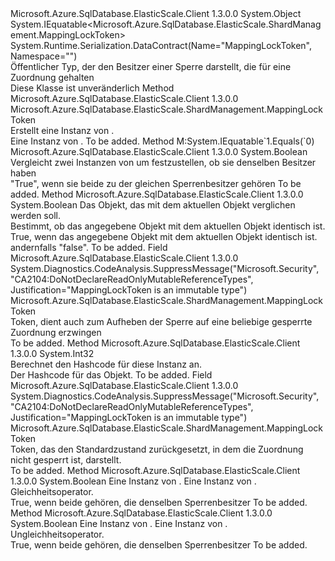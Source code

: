 <Type Name="MappingLockToken" FullName="Microsoft.Azure.SqlDatabase.ElasticScale.ShardManagement.MappingLockToken">
  <TypeSignature Language="C#" Value="public sealed class MappingLockToken : IEquatable&lt;Microsoft.Azure.SqlDatabase.ElasticScale.ShardManagement.MappingLockToken&gt;" />
  <TypeSignature Language="ILAsm" Value=".class public auto ansi serializable sealed beforefieldinit MappingLockToken extends System.Object implements class System.IEquatable`1&lt;class Microsoft.Azure.SqlDatabase.ElasticScale.ShardManagement.MappingLockToken&gt;" />
  <TypeSignature Language="DocId" Value="T:Microsoft.Azure.SqlDatabase.ElasticScale.ShardManagement.MappingLockToken" />
  <TypeSignature Language="VB.NET" Value="Public NotInheritable Class MappingLockToken&#xA;Implements IEquatable(Of MappingLockToken)" />
  <TypeSignature Language="F#" Value="type MappingLockToken = class&#xA;    interface IEquatable&lt;MappingLockToken&gt;" />
  <AssemblyInfo>
    <AssemblyName>Microsoft.Azure.SqlDatabase.ElasticScale.Client</AssemblyName>
    <AssemblyVersion>1.3.0.0</AssemblyVersion>
  </AssemblyInfo>
  <Base>
    <BaseTypeName>System.Object</BaseTypeName>
  </Base>
  <Interfaces>
    <Interface>
      <InterfaceName>System.IEquatable&lt;Microsoft.Azure.SqlDatabase.ElasticScale.ShardManagement.MappingLockToken&gt;</InterfaceName>
    </Interface>
  </Interfaces>
  <Attributes>
    <Attribute>
      <AttributeName>System.Runtime.Serialization.DataContract(Name="MappingLockToken", Namespace="")</AttributeName>
    </Attribute>
  </Attributes>
  <Docs>
    <summary>
            Öffentlicher Typ, der den Besitzer einer Sperre darstellt, die für eine Zuordnung gehalten
            </summary>
    <remarks>Diese Klasse ist unveränderlich</remarks>
  </Docs>
  <Members>
    <Member MemberName="Create">
      <MemberSignature Language="C#" Value="public static Microsoft.Azure.SqlDatabase.ElasticScale.ShardManagement.MappingLockToken Create ();" />
      <MemberSignature Language="ILAsm" Value=".method public static hidebysig class Microsoft.Azure.SqlDatabase.ElasticScale.ShardManagement.MappingLockToken Create() cil managed" />
      <MemberSignature Language="DocId" Value="M:Microsoft.Azure.SqlDatabase.ElasticScale.ShardManagement.MappingLockToken.Create" />
      <MemberSignature Language="VB.NET" Value="Public Shared Function Create () As MappingLockToken" />
      <MemberSignature Language="F#" Value="static member Create : unit -&gt; Microsoft.Azure.SqlDatabase.ElasticScale.ShardManagement.MappingLockToken" Usage="Microsoft.Azure.SqlDatabase.ElasticScale.ShardManagement.MappingLockToken.Create " />
      <MemberType>Method</MemberType>
      <AssemblyInfo>
        <AssemblyName>Microsoft.Azure.SqlDatabase.ElasticScale.Client</AssemblyName>
        <AssemblyVersion>1.3.0.0</AssemblyVersion>
      </AssemblyInfo>
      <ReturnValue>
        <ReturnType>Microsoft.Azure.SqlDatabase.ElasticScale.ShardManagement.MappingLockToken</ReturnType>
      </ReturnValue>
      <Parameters />
      <Docs>
        <summary>
            Erstellt eine Instanz von <see cref="T:Microsoft.Azure.SqlDatabase.ElasticScale.ShardManagement.MappingLockToken" />.</summary>
        <returns>Eine Instanz von <see cref="T:Microsoft.Azure.SqlDatabase.ElasticScale.ShardManagement.MappingLockToken" />.</returns>
        <remarks>To be added.</remarks>
      </Docs>
    </Member>
    <Member MemberName="Equals">
      <MemberSignature Language="C#" Value="public bool Equals (Microsoft.Azure.SqlDatabase.ElasticScale.ShardManagement.MappingLockToken other);" />
      <MemberSignature Language="ILAsm" Value=".method public hidebysig newslot virtual instance bool Equals(class Microsoft.Azure.SqlDatabase.ElasticScale.ShardManagement.MappingLockToken other) cil managed" />
      <MemberSignature Language="DocId" Value="M:Microsoft.Azure.SqlDatabase.ElasticScale.ShardManagement.MappingLockToken.Equals(Microsoft.Azure.SqlDatabase.ElasticScale.ShardManagement.MappingLockToken)" />
      <MemberSignature Language="VB.NET" Value="Public Function Equals (other As MappingLockToken) As Boolean" />
      <MemberSignature Language="F#" Value="override this.Equals : Microsoft.Azure.SqlDatabase.ElasticScale.ShardManagement.MappingLockToken -&gt; bool" Usage="mappingLockToken.Equals other" />
      <MemberType>Method</MemberType>
      <Implements>
        <InterfaceMember>M:System.IEquatable`1.Equals(`0)</InterfaceMember>
      </Implements>
      <AssemblyInfo>
        <AssemblyName>Microsoft.Azure.SqlDatabase.ElasticScale.Client</AssemblyName>
        <AssemblyVersion>1.3.0.0</AssemblyVersion>
      </AssemblyInfo>
      <ReturnValue>
        <ReturnType>System.Boolean</ReturnType>
      </ReturnValue>
      <Parameters>
        <Parameter Name="other" Type="Microsoft.Azure.SqlDatabase.ElasticScale.ShardManagement.MappingLockToken" />
      </Parameters>
      <Docs>
        <param name="other"></param>
        <summary>
            Vergleicht zwei Instanzen von <see cref="T:Microsoft.Azure.SqlDatabase.ElasticScale.ShardManagement.MappingLockToken" /> um festzustellen, ob sie denselben Besitzer haben
            </summary>
        <returns>"True", wenn sie beide zu der gleichen Sperrenbesitzer gehören</returns>
        <remarks>To be added.</remarks>
      </Docs>
    </Member>
    <Member MemberName="Equals">
      <MemberSignature Language="C#" Value="public override bool Equals (object obj);" />
      <MemberSignature Language="ILAsm" Value=".method public hidebysig virtual instance bool Equals(object obj) cil managed" />
      <MemberSignature Language="DocId" Value="M:Microsoft.Azure.SqlDatabase.ElasticScale.ShardManagement.MappingLockToken.Equals(System.Object)" />
      <MemberSignature Language="VB.NET" Value="Public Overrides Function Equals (obj As Object) As Boolean" />
      <MemberSignature Language="F#" Value="override this.Equals : obj -&gt; bool" Usage="mappingLockToken.Equals obj" />
      <MemberType>Method</MemberType>
      <AssemblyInfo>
        <AssemblyName>Microsoft.Azure.SqlDatabase.ElasticScale.Client</AssemblyName>
        <AssemblyVersion>1.3.0.0</AssemblyVersion>
      </AssemblyInfo>
      <ReturnValue>
        <ReturnType>System.Boolean</ReturnType>
      </ReturnValue>
      <Parameters>
        <Parameter Name="obj" Type="System.Object" />
      </Parameters>
      <Docs>
        <param name="obj">Das Objekt, das mit dem aktuellen Objekt verglichen werden soll.</param>
        <summary>
            Bestimmt, ob das angegebene Objekt mit dem aktuellen Objekt identisch ist.
            </summary>
        <returns>True, wenn das angegebene Objekt mit dem aktuellen Objekt identisch ist. andernfalls "false".</returns>
        <remarks>To be added.</remarks>
      </Docs>
    </Member>
    <Member MemberName="ForceUnlock">
      <MemberSignature Language="C#" Value="public static readonly Microsoft.Azure.SqlDatabase.ElasticScale.ShardManagement.MappingLockToken ForceUnlock;" />
      <MemberSignature Language="ILAsm" Value=".field public static initonly class Microsoft.Azure.SqlDatabase.ElasticScale.ShardManagement.MappingLockToken ForceUnlock" />
      <MemberSignature Language="DocId" Value="F:Microsoft.Azure.SqlDatabase.ElasticScale.ShardManagement.MappingLockToken.ForceUnlock" />
      <MemberSignature Language="VB.NET" Value="Public Shared ReadOnly ForceUnlock As MappingLockToken " />
      <MemberSignature Language="F#" Value=" staticval mutable ForceUnlock : Microsoft.Azure.SqlDatabase.ElasticScale.ShardManagement.MappingLockToken" Usage="Microsoft.Azure.SqlDatabase.ElasticScale.ShardManagement.MappingLockToken.ForceUnlock" />
      <MemberType>Field</MemberType>
      <AssemblyInfo>
        <AssemblyName>Microsoft.Azure.SqlDatabase.ElasticScale.Client</AssemblyName>
        <AssemblyVersion>1.3.0.0</AssemblyVersion>
      </AssemblyInfo>
      <Attributes>
        <Attribute>
          <AttributeName>System.Diagnostics.CodeAnalysis.SuppressMessage("Microsoft.Security", "CA2104:DoNotDeclareReadOnlyMutableReferenceTypes", Justification="MappingLockToken is an immutable type")</AttributeName>
        </Attribute>
      </Attributes>
      <ReturnValue>
        <ReturnType>Microsoft.Azure.SqlDatabase.ElasticScale.ShardManagement.MappingLockToken</ReturnType>
      </ReturnValue>
      <Docs>
        <summary>
            Token, dient auch zum Aufheben der Sperre auf eine beliebige gesperrte Zuordnung erzwingen
            </summary>
        <remarks>To be added.</remarks>
      </Docs>
    </Member>
    <Member MemberName="GetHashCode">
      <MemberSignature Language="C#" Value="public override int GetHashCode ();" />
      <MemberSignature Language="ILAsm" Value=".method public hidebysig virtual instance int32 GetHashCode() cil managed" />
      <MemberSignature Language="DocId" Value="M:Microsoft.Azure.SqlDatabase.ElasticScale.ShardManagement.MappingLockToken.GetHashCode" />
      <MemberSignature Language="VB.NET" Value="Public Overrides Function GetHashCode () As Integer" />
      <MemberSignature Language="F#" Value="override this.GetHashCode : unit -&gt; int" Usage="mappingLockToken.GetHashCode " />
      <MemberType>Method</MemberType>
      <AssemblyInfo>
        <AssemblyName>Microsoft.Azure.SqlDatabase.ElasticScale.Client</AssemblyName>
        <AssemblyVersion>1.3.0.0</AssemblyVersion>
      </AssemblyInfo>
      <ReturnValue>
        <ReturnType>System.Int32</ReturnType>
      </ReturnValue>
      <Parameters />
      <Docs>
        <summary>
            Berechnet den Hashcode für diese Instanz an.
            </summary>
        <returns>Der Hashcode für das Objekt.</returns>
        <remarks>To be added.</remarks>
      </Docs>
    </Member>
    <Member MemberName="NoLock">
      <MemberSignature Language="C#" Value="public static readonly Microsoft.Azure.SqlDatabase.ElasticScale.ShardManagement.MappingLockToken NoLock;" />
      <MemberSignature Language="ILAsm" Value=".field public static initonly class Microsoft.Azure.SqlDatabase.ElasticScale.ShardManagement.MappingLockToken NoLock" />
      <MemberSignature Language="DocId" Value="F:Microsoft.Azure.SqlDatabase.ElasticScale.ShardManagement.MappingLockToken.NoLock" />
      <MemberSignature Language="VB.NET" Value="Public Shared ReadOnly NoLock As MappingLockToken " />
      <MemberSignature Language="F#" Value=" staticval mutable NoLock : Microsoft.Azure.SqlDatabase.ElasticScale.ShardManagement.MappingLockToken" Usage="Microsoft.Azure.SqlDatabase.ElasticScale.ShardManagement.MappingLockToken.NoLock" />
      <MemberType>Field</MemberType>
      <AssemblyInfo>
        <AssemblyName>Microsoft.Azure.SqlDatabase.ElasticScale.Client</AssemblyName>
        <AssemblyVersion>1.3.0.0</AssemblyVersion>
      </AssemblyInfo>
      <Attributes>
        <Attribute>
          <AttributeName>System.Diagnostics.CodeAnalysis.SuppressMessage("Microsoft.Security", "CA2104:DoNotDeclareReadOnlyMutableReferenceTypes", Justification="MappingLockToken is an immutable type")</AttributeName>
        </Attribute>
      </Attributes>
      <ReturnValue>
        <ReturnType>Microsoft.Azure.SqlDatabase.ElasticScale.ShardManagement.MappingLockToken</ReturnType>
      </ReturnValue>
      <Docs>
        <summary>
            Token, das den Standardzustand zurückgesetzt, in dem die Zuordnung nicht gesperrt ist, darstellt.
            </summary>
        <remarks>To be added.</remarks>
      </Docs>
    </Member>
    <Member MemberName="op_Equality">
      <MemberSignature Language="C#" Value="public static bool operator == (Microsoft.Azure.SqlDatabase.ElasticScale.ShardManagement.MappingLockToken leftMappingLockToken, Microsoft.Azure.SqlDatabase.ElasticScale.ShardManagement.MappingLockToken rightMappingLockToken);" />
      <MemberSignature Language="ILAsm" Value=".method public static hidebysig specialname bool op_Equality(class Microsoft.Azure.SqlDatabase.ElasticScale.ShardManagement.MappingLockToken leftMappingLockToken, class Microsoft.Azure.SqlDatabase.ElasticScale.ShardManagement.MappingLockToken rightMappingLockToken) cil managed" />
      <MemberSignature Language="DocId" Value="M:Microsoft.Azure.SqlDatabase.ElasticScale.ShardManagement.MappingLockToken.op_Equality(Microsoft.Azure.SqlDatabase.ElasticScale.ShardManagement.MappingLockToken,Microsoft.Azure.SqlDatabase.ElasticScale.ShardManagement.MappingLockToken)" />
      <MemberSignature Language="VB.NET" Value="Public Shared Operator == (leftMappingLockToken As MappingLockToken, rightMappingLockToken As MappingLockToken) As Boolean" />
      <MemberSignature Language="F#" Value="static member ( = ) : Microsoft.Azure.SqlDatabase.ElasticScale.ShardManagement.MappingLockToken * Microsoft.Azure.SqlDatabase.ElasticScale.ShardManagement.MappingLockToken -&gt; bool" Usage="leftMappingLockToken = rightMappingLockToken" />
      <MemberType>Method</MemberType>
      <AssemblyInfo>
        <AssemblyName>Microsoft.Azure.SqlDatabase.ElasticScale.Client</AssemblyName>
        <AssemblyVersion>1.3.0.0</AssemblyVersion>
      </AssemblyInfo>
      <ReturnValue>
        <ReturnType>System.Boolean</ReturnType>
      </ReturnValue>
      <Parameters>
        <Parameter Name="leftMappingLockToken" Type="Microsoft.Azure.SqlDatabase.ElasticScale.ShardManagement.MappingLockToken" />
        <Parameter Name="rightMappingLockToken" Type="Microsoft.Azure.SqlDatabase.ElasticScale.ShardManagement.MappingLockToken" />
      </Parameters>
      <Docs>
        <param name="leftMappingLockToken">Eine Instanz von <see cref="T:Microsoft.Azure.SqlDatabase.ElasticScale.ShardManagement.MappingLockToken" />.</param>
        <param name="rightMappingLockToken">Eine Instanz von <see cref="T:Microsoft.Azure.SqlDatabase.ElasticScale.ShardManagement.MappingLockToken" />.</param>
        <summary>
            Gleichheitsoperator.
            </summary>
        <returns>True, wenn beide gehören, die denselben Sperrenbesitzer</returns>
        <remarks>To be added.</remarks>
      </Docs>
    </Member>
    <Member MemberName="op_Inequality">
      <MemberSignature Language="C#" Value="public static bool operator != (Microsoft.Azure.SqlDatabase.ElasticScale.ShardManagement.MappingLockToken leftMappingLockToken, Microsoft.Azure.SqlDatabase.ElasticScale.ShardManagement.MappingLockToken rightMappingLockToken);" />
      <MemberSignature Language="ILAsm" Value=".method public static hidebysig specialname bool op_Inequality(class Microsoft.Azure.SqlDatabase.ElasticScale.ShardManagement.MappingLockToken leftMappingLockToken, class Microsoft.Azure.SqlDatabase.ElasticScale.ShardManagement.MappingLockToken rightMappingLockToken) cil managed" />
      <MemberSignature Language="DocId" Value="M:Microsoft.Azure.SqlDatabase.ElasticScale.ShardManagement.MappingLockToken.op_Inequality(Microsoft.Azure.SqlDatabase.ElasticScale.ShardManagement.MappingLockToken,Microsoft.Azure.SqlDatabase.ElasticScale.ShardManagement.MappingLockToken)" />
      <MemberSignature Language="VB.NET" Value="Public Shared Operator != (leftMappingLockToken As MappingLockToken, rightMappingLockToken As MappingLockToken) As Boolean" />
      <MemberSignature Language="F#" Value="static member op_Inequality : Microsoft.Azure.SqlDatabase.ElasticScale.ShardManagement.MappingLockToken * Microsoft.Azure.SqlDatabase.ElasticScale.ShardManagement.MappingLockToken -&gt; bool" Usage="Microsoft.Azure.SqlDatabase.ElasticScale.ShardManagement.MappingLockToken.op_Inequality (leftMappingLockToken, rightMappingLockToken)" />
      <MemberType>Method</MemberType>
      <AssemblyInfo>
        <AssemblyName>Microsoft.Azure.SqlDatabase.ElasticScale.Client</AssemblyName>
        <AssemblyVersion>1.3.0.0</AssemblyVersion>
      </AssemblyInfo>
      <ReturnValue>
        <ReturnType>System.Boolean</ReturnType>
      </ReturnValue>
      <Parameters>
        <Parameter Name="leftMappingLockToken" Type="Microsoft.Azure.SqlDatabase.ElasticScale.ShardManagement.MappingLockToken" />
        <Parameter Name="rightMappingLockToken" Type="Microsoft.Azure.SqlDatabase.ElasticScale.ShardManagement.MappingLockToken" />
      </Parameters>
      <Docs>
        <param name="leftMappingLockToken">Eine Instanz von <see cref="T:Microsoft.Azure.SqlDatabase.ElasticScale.ShardManagement.MappingLockToken" />.</param>
        <param name="rightMappingLockToken">Eine Instanz von <see cref="T:Microsoft.Azure.SqlDatabase.ElasticScale.ShardManagement.MappingLockToken" />.</param>
        <summary>
            Ungleichheitsoperator.
            </summary>
        <returns>True, wenn beide gehören, die denselben Sperrenbesitzer</returns>
        <remarks>To be added.</remarks>
      </Docs>
    </Member>
  </Members>
</Type>